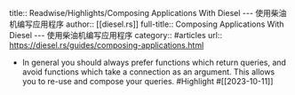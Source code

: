 title:: Readwise/Highlights/Composing Applications With Diesel --- 使用柴油机编写应用程序
author:: [[diesel.rs]]
full-title:: Composing Applications With Diesel --- 使用柴油机编写应用程序
category:: #articles
url:: https://diesel.rs/guides/composing-applications.html

- In general you should always prefer functions which return queries, and avoid functions which take a connection as an argument. This allows you to re-use and compose your queries. #Highlight #[[2023-10-11]]